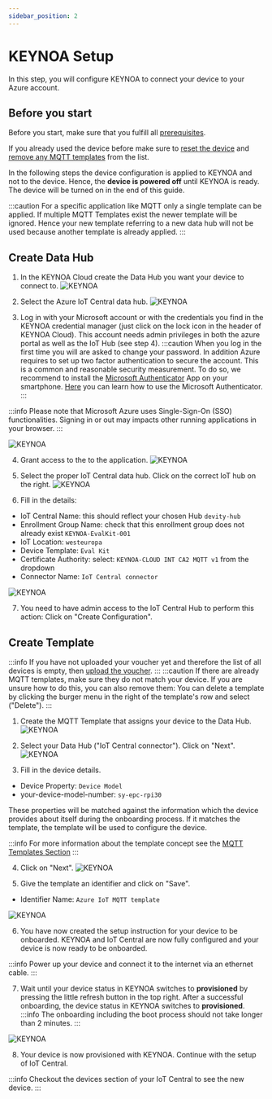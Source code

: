 ```yaml
---
sidebar_position: 2
---
```


# KEYNOA Setup
In this step, you will configure KEYNOA to connect your device to your Azure account.

## Before you start

Before you start, make sure that you fulfill all [prerequisites](/tutorial/Prerequsites).

If you already used the device before make sure to [reset the device](/reference/reset-device) and [remove any MQTT templates](/reference/mqtt-template#remove-mqtt-template) from the list.

In the following steps the device configuration is applied to KEYNOA and not to the device.
Hence, the **device is powered off** until KEYNOA is ready.
The device will be turned on in the end of this guide.

:::caution
For a specific application like MQTT only a single template can be applied.
If multiple MQTT Templates exist the newer template will be ignored. Hence your new template referring to a new data hub will not be used because another template is already applied.
:::

## Create Data Hub
1. In the KEYNOA Cloud create the Data Hub you want your device to connect to.
![KEYNOA](/img/KEYNOA/Dashboard.png)

2. Select the Azure IoT Central data hub.
![KEYNOA](/img/KEYNOA/IoT-Central/Data-Hub.png)

3. Log in with your Microsoft account or with the credentials you find in the KEYNOA credential manager (just click on the lock icon in the header of KEYNOA Cloud). This account needs admin privileges in both the azure portal as well as the IoT Hub (see step 4).
:::caution
When you log in the first time you will are asked to change your password.
In addition Azure requires to set up two factor authentication to secure the account.
This is a common and reasonable security measurement.
To do so, we recommend to install the [Microsoft Authenticator](https://www.microsoft.com/en-us/security/mobile-authenticator-app) App on your smartphone. [Here](https://support.microsoft.com/de-de/account-billing/einrichten-einer-authentator-app-als-%C3%BCberpr%C3%BCfungsmethode-in-zwei-schritten-2db39828-15e1-4614-b825-6e2b524e7c95) you can learn how to use the Microsoft Authenticator. 
:::

:::info
Please note that Microsoft Azure uses Single-Sign-On (SSO) functionalities. Signing in or out may impacts other running applications in your browser.
:::

![KEYNOA](/img/KEYNOA/IoT-Central/Microsoft-login.png)

4. Grant access to the to the application.
![KEYNOA](/img/KEYNOA/IoT-Central/Microsoft-login-2.png)

5. Select the proper IoT Central data hub. Click on the correct IoT hub on the right.
![KEYNOA](/img/KEYNOA/IoT-Central/Data-Hub-details.png)

6. Fill in the details:

- IoT Central Name: this should reflect your chosen Hub `devity-hub`
- Enrollment Group Name: check that this enrollment group does not already exist `KEYNOA-EvalKit-001`
- IoT Location: `westeuropa`
- Device Template: `Eval Kit`
- Certificate Authority: select: `KEYNOA-CLOUD INT CA2 MQTT v1` from the dropdown
- Connector Name: `IoT Central connector`

![KEYNOA](/img/KEYNOA/IoT-Central/Data-Hub-details-2.png)

7. You need to have admin access to the IoT Central Hub to perform this action: Click on "Create Configuration".

## Create Template
:::info
If you have not uploaded your voucher yet and therefore the list of all devices is empty, then [upload the voucher](/tutorial/Prerequsites#upload-voucher).
:::
:::caution
If there are already MQTT templates, make sure they do not match your device. If you are unsure how to do this, you can also remove them:
You can delete a template by clicking the burger menu in the right of the template's row and select ("Delete").
:::
1. Create the MQTT Template that assigns your device to the Data Hub.
![KEYNOA](/img/KEYNOA/Dashboard.png)

2. Select your Data Hub ("IoT Central connector"). Click on "Next".
![KEYNOA](/img/KEYNOA/IoT-Central/MQTT-template-1.png)

3. Fill in the device details.

- Device Property: `Device Model`
- your-device-model-number: `sy-epc-rpi30`

These properties will be matched against the information which the device provides about itself during the onboarding process. If it matches the template, the template will be used to configure the device.

:::info
For more information about the template concept see the [MQTT Templates Section](/reference/mqtt-template)
:::

4. Click on "Next".
![KEYNOA](/img/KEYNOA/MQTT-template-2.png)


5. Give the template an identifier and click on "Save".

- Identifier Name: `Azure IoT MQTT template`

![KEYNOA](/img/KEYNOA/MQTT-template-3.png)

6. You have now created the setup instruction for your device to be onboarded.
KEYNOA and IoT Central are now fully configured and your device is now ready to be onboarded.

:::info
Power up your device and connect it to the internet via an ethernet cable.
:::

7. Wait until your device status in KEYNOA switches to **provisioned** by pressing the little refresh button in the top right.
After a successful onboarding, the device status in KEYNOA switches to **provisioned**.
:::info
The onboarding including the boot process should not take longer than 2 minutes.
:::

![KEYNOA](/img/KEYNOA/devices_list_refresh.png)

8. Your device is now provisioned with KEYNOA. Continue with the setup of IoT Central.

:::info
Checkout the devices section of your IoT Central to see the new device.
:::

